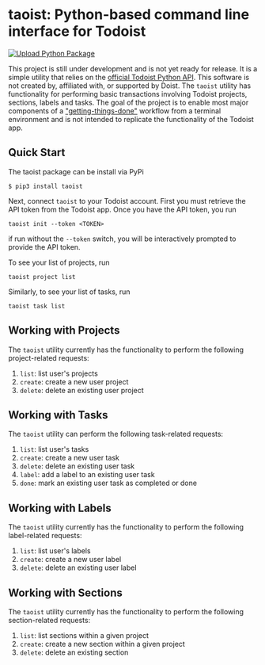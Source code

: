 # taoist: Python-based command line interface for Todoist

[![Upload Python Package](https://github.com/popgendad/taoist/actions/workflows/python-publish.yml/badge.svg)](https://github.com/popgendad/taoist/actions/workflows/python-publish.yml)

This project is still under development and is not yet ready for release. It is a simple utility that relies on the [official Todoist Python API](https://github.com/Doist/todoist-api-python). This software is not created by, affiliated with, or supported by Doist. The `taoist` utility has functionality for performing basic transactions involving Todoist projects, sections, labels and tasks. The goal of the project is to enable most major components of 
a ["getting-things-done"](https://todoist.com/productivity-methods/getting-things-done) workflow from a terminal environment and is not intended to replicate the functionality of the Todoist app.

Quick Start
-----------

The taoist package can be install via PyPi
```
$ pip3 install taoist
```

Next, connect `taoist` to your Todoist account. First you must retrieve the API token from the Todoist app.
Once you have the API token, you run
```
taoist init --token <TOKEN>
```
if run without the `--token` switch, you will be interactively prompted to provide the API token.

To see your list of projects, run
```
taoist project list
```
Similarly, to see your list of tasks, run
```
taoist task list
```

Working with Projects
---------------------

The `taoist` utility currently has the functionality to perform the following project-related requests:

1. `list`: list user's projects
2. `create`: create a new user project
3. `delete`: delete an existing user project

Working with Tasks
------------------

The `taoist` utility can perform the following task-related requests:

1. `list`: list user's tasks
2. `create`: create a new user task
3. `delete`: delete an existing user task
4. `label`: add a label to an existing user task
5. `done`: mark an existing user task as completed or done

Working with Labels
-------------------

The `taoist` utility currently has the functionality to perform the following label-related requests:

1. `list`: list user's labels
2. `create`: create a new user label
3. `delete`: delete an existing user label

Working with Sections
---------------------

The `taoist` utility currently has the functionality to perform the following section-related requests:

1. `list`: list sections within a given project
2. `create`: create a new section within a given project
3. `delete`: delete an existing section
